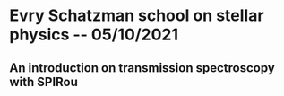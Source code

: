 # Evry Schatzman school on stellar physics -- 05/10/2021
## An introduction on transmission spectroscopy with SPIRou
